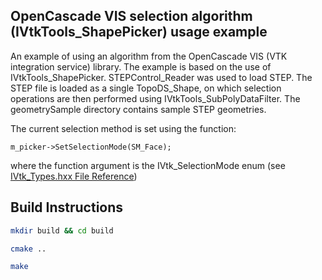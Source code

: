## OpenCascade VIS selection algorithm (IVtkTools_ShapePicker) usage example

An example of using an algorithm from the OpenCascade VIS (VTK integration service) library. The example is based on the use of IVtkTools_ShapePicker. STEPControl_Reader was used to load STEP. The STEP file is loaded as a single TopoDS_Shape, on which selection operations are then performed using IVtkTools_SubPolyDataFilter. The geometrySample directory contains sample STEP geometries.

The current selection method is set using the function:
```
m_picker->SetSelectionMode(SM_Face);
```
where the function argument is the IVtk_SelectionMode enum (see [IVtk_Types.hxx File Reference](https://dev.opencascade.org/doc/occt-7.6.0/refman/html/_i_vtk___types_8hxx.html#acc7068231bfa08df9dc6c6ac9e26df02))
## Build Instructions
```bash
mkdir build && cd build
```

```bash
cmake ..
```

```bash
make
```